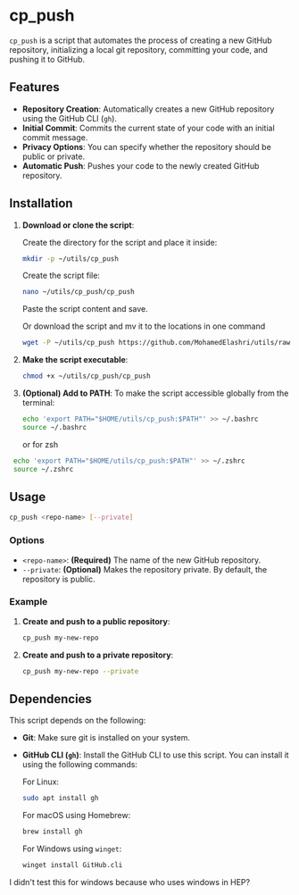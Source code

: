 
# cp_push

`cp_push` is a script that automates the process of creating a new GitHub repository, initializing a local git repository, committing your code, and pushing it to GitHub.

## Features

- **Repository Creation**: Automatically creates a new GitHub repository using the GitHub CLI (`gh`).
- **Initial Commit**: Commits the current state of your code with an initial commit message.
- **Privacy Options**: You can specify whether the repository should be public or private.
- **Automatic Push**: Pushes your code to the newly created GitHub repository.

## Installation

1. **Download or clone the script**:

   Create the directory for the script and place it inside:
   ```bash
   mkdir -p ~/utils/cp_push
   ```

   Create the script file:
   ```bash
   nano ~/utils/cp_push/cp_push
   ```

   Paste the script content and save.

   Or download the script and mv it to the locations in one command

   ```bash
   wget -P ~/utils/cp_push https://github.com/MohamedElashri/utils/raw/refs/heads/main/git/cp_push/cp_push.sh
   ``` 

3. **Make the script executable**:
   ```bash
   chmod +x ~/utils/cp_push/cp_push
   ```

4. **(Optional) Add to PATH**:
   To make the script accessible globally from the terminal:
   
   ```bash
   echo 'export PATH="$HOME/utils/cp_push:$PATH"' >> ~/.bashrc
   source ~/.bashrc
   ```

   or for zsh

  ```bash
   echo 'export PATH="$HOME/utils/cp_push:$PATH"' >> ~/.zshrc
   source ~/.zshrc
   ```


## Usage

```bash
cp_push <repo-name> [--private]
```

### Options

- `<repo-name>`: **(Required)** The name of the new GitHub repository.
- `--private`: **(Optional)** Makes the repository private. By default, the repository is public.

### Example

1. **Create and push to a public repository**:
   ```bash
   cp_push my-new-repo
   ```

2. **Create and push to a private repository**:
   ```bash
   cp_push my-new-repo --private
   ```

## Dependencies

This script depends on the following:

- **Git**: Make sure git is installed on your system.
- **GitHub CLI (`gh`)**: Install the GitHub CLI to use this script. You can install it using the following commands:

    For Linux:
    ```bash
    sudo apt install gh
    ```

    For macOS using Homebrew:
    ```bash
    brew install gh
    ```

    For Windows using `winget`:
    ```bash
    winget install GitHub.cli
    ```
I didn't test this for windows because who uses windows in HEP?
